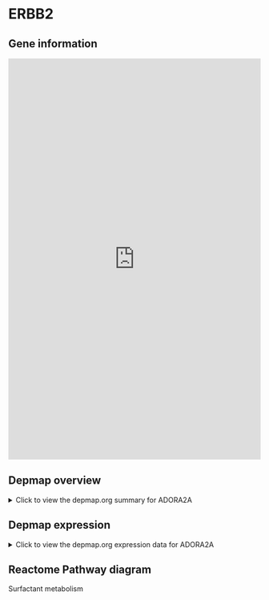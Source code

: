 <h1>ERBB2</h1>

<h2>Gene information</h2>
<iframe src="https://depmap.org/portal/gene/ADORA2A?tab=about" style="border:none;width:100%;height:800px"></iframe>

<h2>Depmap overview</h2>
<details>
  <summary>Click to view the depmap.org summary for ADORA2A</summary>
  <iframe src="https://depmap.org/portal/gene/ADORA2A?tab=overview" style="border:none;width:100%;height:800px"></iframe>
</details>

<h2>Depmap expression</h2>
<details>
  <summary>Click to view the depmap.org expression data for ADORA2A</summary>
  <iframe src="https://depmap.org/portal/gene/ADORA2A?tab=characterization" style="border:none;width:100%;height:800px"></iframe>
</details>



<h2>Reactome Pathway diagram</h2>
Surfactant metabolism
<div id="diagramHolder"></div>

<script>
    //Creating the Reactome Diagram widget
    //Take into account a proxy needs to be set up in your server side pointing to www.reactome.org
    function onReactomeDiagramReady(){  //This function is automatically called when the widget code is ready to be used
        var diagram = Reactome.Diagram.create({
            "placeHolder" : "diagramHolder",
            "width" : 900,
            "height" : 500
        });

        //Initialising it to the "Hemostasis" pathway
        diagram.loadDiagram("R-HSA-5683826");

        //Adding different listeners

        diagram.onDiagramLoaded(function (loaded) {
            console.info("Loaded ", loaded);
            diagram.flagItems("BAD");
	    diagram.flagItems("Q92934");
            if (loaded == "R-HSA-5683826") diagram.selectItem("R-HSA-5683826");
        });

     }
</script>



